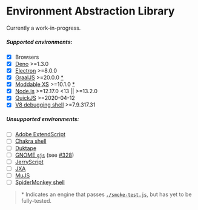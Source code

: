 Environment Abstraction Library
===============================

Currently a work-in-progress.

##### Supported environments:

* [x] Browsers
* [x] [Deno](https://doc.deno.land/deno/stable) >=1.3.0
* [x] [Electron](https://electronjs.org/docs/latest) >=8.0.0
* [x] [GraalJS](https://github.com/oracle/graaljs) >=20.0.0 [*](#1)
* [x] [Moddable XS](https://www.moddable.com/) >=10.1.0 [*](#1)
* [x] [Node.js](https://nodejs.org/) >=12.17.0 <13 || >=13.2.0
* [x] [QuickJS](https://bellard.org/quickjs/) >=2020-04-12
* [x] [V8 debugging shell](https://v8.dev/docs/d8) >=7.9.317.31

##### Unsupported environments:

* [ ] [Adobe ExtendScript](https://web.archive.org/web/20210506202111/https://www.adobe.com/devnet/illustrator/scripting.html)
* [ ] [Chakra shell](https://github.com/chakra-core/ChakraCore)
* [ ] [Duktape](https://wiki.duktape.org/postes5features)
* [ ] [GNOME `gjs`](https://gitlab.gnome.org/GNOME/gjs) (see [#328](https://gitlab.gnome.org/GNOME/gjs/-/issues/328))
* [ ] [JerryScript](https://jerryscript.net/)
* [ ] [JXA](https://github.com/JXA-Cookbook/JXA-Cookbook/wiki/ES6-Features-in-JXA "JavaScript Automation for macOS")
* [ ] [MuJS](https://mujs.com/)
* [ ] [SpiderMonkey shell](https://firefox-source-docs.mozilla.org/js)

<a name="1"></a>
> \* Indicates an engine that passes [`./smoke-test.js`](smoke-test.js), but has yet to be fully-tested.
